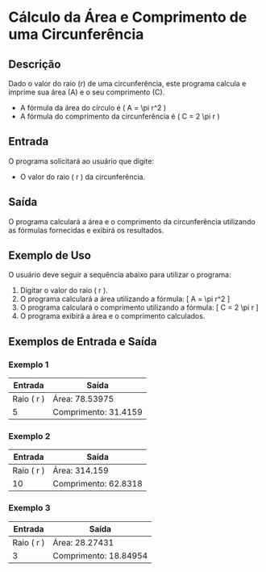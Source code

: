 # Cálculo da Área e Comprimento de uma Circunferência

## Descrição

Dado o valor do raio (r) de uma circunferência, este programa calcula e imprime sua área (A) e o seu comprimento (C).

- A fórmula da área do círculo é \( A = \pi r^2 \)
- A fórmula do comprimento da circunferência é \( C = 2 \pi r \)

## Entrada

O programa solicitará ao usuário que digite:
- O valor do raio \( r \) da circunferência.

## Saída

O programa calculará a área e o comprimento da circunferência utilizando as fórmulas fornecidas e exibirá os resultados.

## Exemplo de Uso

O usuário deve seguir a sequência abaixo para utilizar o programa:

1. Digitar o valor do raio \( r \).
2. O programa calculará a área utilizando a fórmula:
   \[ A = \pi r^2 \]
3. O programa calculará o comprimento utilizando a fórmula:
   \[ C = 2 \pi r \]
4. O programa exibirá a área e o comprimento calculados.

## Exemplos de Entrada e Saída

### Exemplo 1

| Entrada      | Saída              |
|--------------|--------------------|
| Raio \( r \) | Área: 78.53975     |
| 5            | Comprimento: 31.4159 |

### Exemplo 2

| Entrada      | Saída              |
|--------------|--------------------|
| Raio \( r \) | Área: 314.159      |
| 10           | Comprimento: 62.8318 |

### Exemplo 3

| Entrada      | Saída              |
|--------------|--------------------|
| Raio \( r \) | Área: 28.27431     |
| 3            | Comprimento: 18.84954 |


